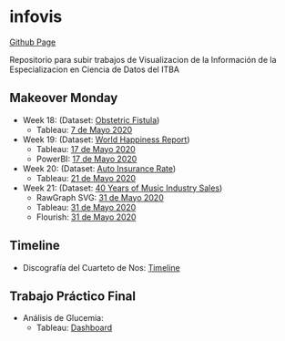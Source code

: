 # infovis
[Github Page](https://sebiglesias.com.ar/infovis/)


Repositorio para subir trabajos de Visualizacion de la Información de la Especializacion en Ciencia de Datos del ITBA

## Makeover Monday

- Week 18: (Dataset: [Obstetric Fistula](https://data.world/makeovermonday/2020w18/workspace/file?filename=Core_data_VGE.xls))
  - Tableau: [7 de Mayo 2020](makeover/2020w18/tableau/20200507-Obstetric.html) 
- Week 19: (Dataset: [World Happiness Report](https://data.world/makeovermonday/2020w19-world-happiness-report-2020))
  - Tableau: [17 de Mayo 2020](makeover/2020w19/tableau/20200517-Happiness.html)
  - PowerBI: [17 de Mayo 2020](makeover/2020w19/powerbi/20200517-Happiness.html)
- Week 20: (Dataset: [Auto Insurance Rate](https://data.world/makeovermonday/2020w20))
  - Tableau: [21 de Mayo 2020](makeover/2020w20/tableau/2020w20-Car.html)
- Week 21: (Dataset: [40 Years of Music Industry Sales](https://data.world/makeovermonday/2020w21))
  - RawGraph SVG: [31 de Mayo 2020](makeover/2020w21/rawgraph/2020w21.html)
  - Tableau: [31 de Mayo 2020](makeover/2020w21/tableau/2020w21-Music.html)
  - Flourish: [31 de Mayo 2020](makeover/2020w21/flourish/2020w21-Music.html)

## Timeline 

- Discografía del Cuarteto de Nos: [Timeline](timeline/cuarteto/discografia.html)

## Trabajo Práctico Final

- Análisis de Glucemia: 
  - Tableau: [Dashboard](tpfinal/tpfinal.html)
